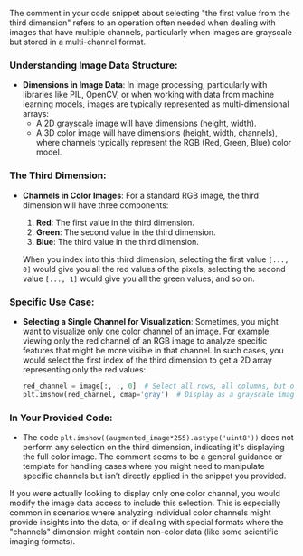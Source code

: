 The comment in your code snippet about selecting "the first value from the third dimension" refers to an operation often needed when dealing with images that have multiple channels, particularly when images are grayscale but stored in a multi-channel format.

### Understanding Image Data Structure:

- **Dimensions in Image Data**: In image processing, particularly with libraries like PIL, OpenCV, or when working with data from machine learning models, images are typically represented as multi-dimensional arrays:
  - A 2D grayscale image will have dimensions (height, width).
  - A 3D color image will have dimensions (height, width, channels), where channels typically represent the RGB (Red, Green, Blue) color model.

### The Third Dimension:

- **Channels in Color Images**: For a standard RGB image, the third dimension will have three components:
  1. **Red**: The first value in the third dimension.
  2. **Green**: The second value in the third dimension.
  3. **Blue**: The third value in the third dimension.

  When you index into this third dimension, selecting the first value `[..., 0]` would give you all the red values of the pixels, selecting the second value `[..., 1]` would give you all the green values, and so on.

### Specific Use Case:

- **Selecting a Single Channel for Visualization**: Sometimes, you might want to visualize only one color channel of an image. For example, viewing only the red channel of an RGB image to analyze specific features that might be more visible in that channel. In such cases, you would select the first index of the third dimension to get a 2D array representing only the red values:
  ```python
  red_channel = image[:, :, 0]  # Select all rows, all columns, but only the red channel
  plt.imshow(red_channel, cmap='gray')  # Display as a grayscale image
  ```

### In Your Provided Code:

- The code `plt.imshow((augmented_image*255).astype('uint8'))` does not perform any selection on the third dimension, indicating it's displaying the full color image. The comment seems to be a general guidance or template for handling cases where you might need to manipulate specific channels but isn’t directly applied in the snippet you provided.

If you were actually looking to display only one color channel, you would modify the image data access to include this selection. This is especially common in scenarios where analyzing individual color channels might provide insights into the data, or if dealing with special formats where the "channels" dimension might contain non-color data (like some scientific imaging formats).
